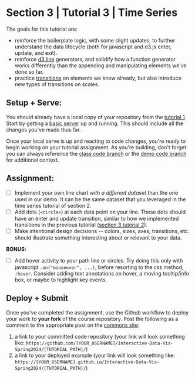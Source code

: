 # Section 3 | Tutorial 3 | Time Series

The goals for this tutorial are:

- reinforce the boilerplate logic, with some slight updates, to further understand the data lifecycle (both for javascript and d3.js enter, update, and exit).
- reinforce [d3 line](https://github.com/d3/d3-shape#lines) generators, and solidify how a function generator works differently than the appending and manipulating elements we've done so far.
- practice [transitions](https://github.com/d3/d3-transition) on elements we know already, but also introduce new types of transitions on scales.

## Setup + Serve:

You should already have a local copy of your repository from the [tutorial 1](../1_1_getting_started/README.md). Start by getting a [basic server](../1_1_getting_started/3_BASIC_SERVER.md) up and running. This should include all the changes you've made thus far.

Once your local serve is up and reacting to code changes, you're ready to begin working on your tutorial assignment.
As you're building, don't forget you can always reference the [class code branch](https://github.com/InteractiveDataVis/Interactive-Data-Vis-Spring2024/tree/class/) or the [demo code branch](https://github.com/InteractiveDataVis/Interactive-Data-Vis-Spring2024/tree/demo/) for additional context.

## Assignment:

- [ ] Implement your own line chart _with a different dataset_ than the one used in our demo. It can be the same dataset that you leveraged in the time series tutorial of section 2.
- [ ] Add dots (`<circle>`) at each data point on your line. These dots should have an enter and update transition, similar to how we implemented transitions in the previous tutorial ([section 3 tutorial 2](../3_2_distributions/README.md)).
- [ ] Make intentional design decisions -- colors, sizes, axes, transitions, etc. should illustrate something interesting about or relevant to your data.

**BONUS:**

- [ ] Add hover activity to your path line or circles. Try doing this only with javascript `.on("mouseover", ...)`, before resorting to the css method, `:hover`. Consider adding text annotations on hover, a moving tooltip/info box, or maybe to highlight key events.

## Deploy + Submit

Once you've completed the assignment, use the Github workflow to deploy your work to **your fork** of the course repository. Post the following as a comment to the appropriate post on the [commons site](https://data73200Spring2024.commons.gc.cuny.edu/):
1. a link to your committed code repository (your link will look something like: `https://github.com/[YOUR_USERNAME]/Interactive-Data-Vis-Spring2024/[TUTORIAL_PATH]/`)
2. a link to your deployed example (your link will look something like: `https://[YOUR_USERNAME].github.io/Interactive-Data-Vis-Spring2024/[TUTORIAL_PATH]/`)


